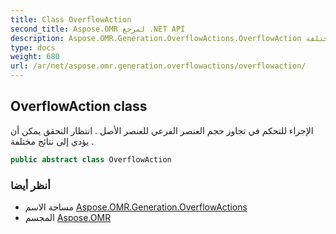 ```yaml
---
title: Class OverflowAction
second_title: Aspose.OMR لمرجع .NET API
description: Aspose.OMR.Generation.OverflowActions.OverflowAction فصل. الإجراء للتحكم في تجاوز حجم العنصر الفرعي للعنصر الأصل . انتظار التحقق يمكن أن يؤدي إلى نتائج مختلفة .
type: docs
weight: 680
url: /ar/net/aspose.omr.generation.overflowactions/overflowaction/
---
```

## OverflowAction class

الإجراء للتحكم في تجاوز حجم العنصر الفرعي للعنصر الأصل . انتظار التحقق يمكن أن يؤدي إلى نتائج مختلفة .

```csharp
public abstract class OverflowAction
```

### أنظر أيضا

* مساحة الاسم [Aspose.OMR.Generation.OverflowActions](../../aspose.omr.generation.overflowactions/)
* المجسم [Aspose.OMR](../../)



